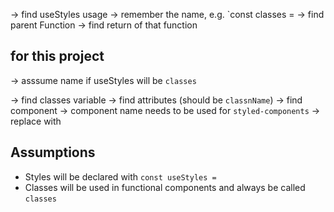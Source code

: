 -> find useStyles usage -> remember the name, e.g. `const classes = 
-> find parent Function
-> find return of that function


## for this project
-> asssume name if useStyles will be `classes`

-> find classes variable
-> find attributes (should be `classnName`)
-> find component
    -> component name needs to be used for `styled-components`
    -> replace <span open={true} className={classes.backdrop}> with <Backdrop open={true}>


## Assumptions
- Styles will be declared with `const useStyles = `
- Classes will be used in functional components and always be called `classes`

